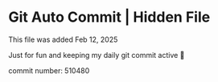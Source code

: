 # Git Auto Commit | Hidden File

This file was added Feb 12, 2025

Just for fun and keeping my daily git commit active 🤪

commit number: 510480
